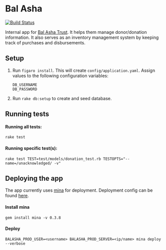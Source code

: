 # Bal Asha

[![Build Status](https://travis-ci.org/nitishparkar/bal-asha.svg?branch=master)](https://travis-ci.org/nitishparkar/bal-asha)

Internal app for [Bal Asha Trust](http://balashatrust.org/). It helps them manage donor/donation information. It also serves as an inventory management system by keeping track of purchases and disbursements.


## Setup

1.  Run `figaro install`. This will create `config/application.yaml`.
    Assign values to the following configuration variables:

    ```
    DB_USERNAME
    DB_PASSWORD
    ```

2.  Run `rake db:setup` to create and seed database.

## Running tests

#### Running all tests:
```
rake test
```

#### Running specific test(s):
```
rake test TEST=test/models/donation_test.rb TESTOPTS="--name=/unacknowledged/ -v"
```

## Deploying the app

The app currently uses [mina](http://nadarei.co/mina/) for deployment. Deployment config can be found [here](https://github.com/nitishparkar/bal-asha/blob/master/config/deploy.rb).

#### Install mina
```
gem install mina -v 0.3.8
```

#### Deploy
```
BALASHA_PROD_USER=<username> BALASHA_PROD_SERVER=<ip/name> mina deploy --verbose
```
  

